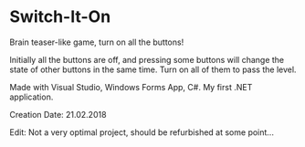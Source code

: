 # Switch-It-On
Brain teaser-like game, turn on all the buttons!

Initially all the buttons are off, and pressing some buttons will change the state of other buttons in the same time. Turn on all of them to pass the level. 

Made with Visual Studio, Windows Forms App, C#. My first .NET application.

Creation Date: 21.02.2018 

Edit: Not a very optimal project, should be refurbished at some point...

